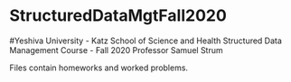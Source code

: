 # StructuredDataMgtFall2020

#Yeshiva University - Katz School of Science and Health
Structured Data Management Course - Fall 2020
Professor Samuel Strum

Files contain homeworks and worked problems.
